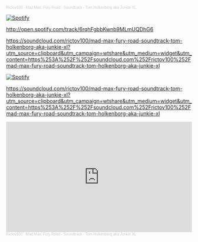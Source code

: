 <div style="font-size: 10px; color: #cccccc;line-break: anywhere;word-break: normal;overflow: hidden;white-space: nowrap;text-overflow: ellipsis; font-family: Interstate,Lucida Grande,Lucida Sans Unicode,Lucida Sans,Garuda,Verdana,Tahoma,sans-serif;font-weight: 100;"><a href="https://soundcloud.com/rictov100" title="Rictov100" target="_blank" style="color: #cccccc; text-decoration: none;">Rictov100</a> · <a href="https://soundcloud.com/rictov100/mad-max-fury-road-soundtrack-tom-holkenborg-aka-junkie-xl" title="Mad Max: Fury Road - Soundtrack - Tom Holkenborg aka Junkie XL" target="_blank" style="color: #cccccc; text-decoration: none;">Mad Max: Fury Road - Soundtrack - Tom Holkenborg aka Junkie XL</a></div>

[![Spotify](https://api.soundcloud.com.vercel.app/api/spotify)](https://open.spotify.com/user/<spotify-username>)

http://open.spotify.com/track/6rqhFgbbKwnb9MLmUQDhG6

https://soundcloud.com/rictov100/mad-max-fury-road-soundtrack-tom-holkenborg-aka-junkie-xl?utm_source=clipboard&utm_campaign=wtshare&utm_medium=widget&utm_content=https%253A%252F%252Fsoundcloud.com%252Frictov100%252Fmad-max-fury-road-soundtrack-tom-holkenborg-aka-junkie-xl

[![Spotify](https://api.soundcloud.com.vercel.app/api/spotify)](https://open.spotify.com/user/rictov100/tracks/243659997)

https://soundcloud.com/rictov100/mad-max-fury-road-soundtrack-tom-holkenborg-aka-junkie-xl?utm_source=clipboard&utm_campaign=wtshare&utm_medium=widget&utm_content=https%253A%252F%252Fsoundcloud.com%252Frictov100%252Fmad-max-fury-road-soundtrack-tom-holkenborg-aka-junkie-xl

<iframe width="100%" height="300" scrolling="no" frameborder="no" allow="autoplay" src="https://w.soundcloud.com/player/?url=https%3A//api.soundcloud.com/tracks/243659997&color=%23cacc96&auto_play=true&hide_related=false&show_comments=true&show_user=true&show_reposts=false&show_teaser=true&visual=true"></iframe><div style="font-size: 10px; color: #cccccc;line-break: anywhere;word-break: normal;overflow: hidden;white-space: nowrap;text-overflow: ellipsis; font-family: Interstate,Lucida Grande,Lucida Sans Unicode,Lucida Sans,Garuda,Verdana,Tahoma,sans-serif;font-weight: 100;"><a href="https://soundcloud.com/rictov100" title="Rictov100" target="_blank" style="color: #cccccc; text-decoration: none;">Rictov100</a> · <a href="https://soundcloud.com/rictov100/mad-max-fury-road-soundtrack-tom-holkenborg-aka-junkie-xl" title="Mad Max: Fury Road - Soundtrack - Tom Holkenborg aka Junkie XL" target="_blank" style="color: #cccccc; text-decoration: none;">Mad Max: Fury Road - Soundtrack - Tom Holkenborg aka Junkie XL</a></div>
